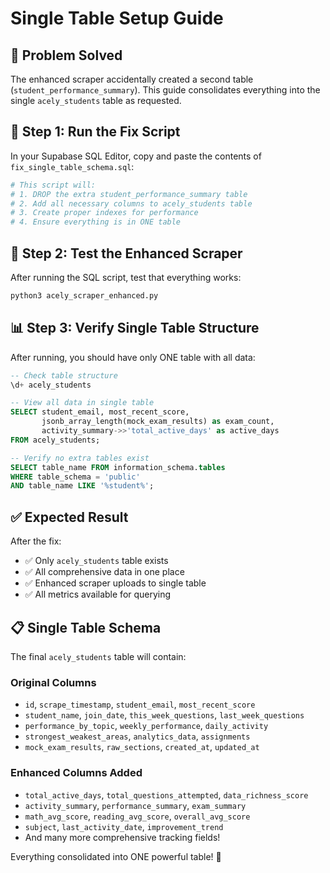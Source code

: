 # Single Table Setup Guide

## 🎯 Problem Solved
The enhanced scraper accidentally created a second table (`student_performance_summary`). This guide consolidates everything into the single `acely_students` table as requested.

## 🔧 Step 1: Run the Fix Script

In your Supabase SQL Editor, copy and paste the contents of `fix_single_table_schema.sql`:

```bash
# This script will:
# 1. DROP the extra student_performance_summary table
# 2. Add all necessary columns to acely_students table
# 3. Create proper indexes for performance
# 4. Ensure everything is in ONE table
```

## 🚀 Step 2: Test the Enhanced Scraper

After running the SQL script, test that everything works:

```bash
python3 acely_scraper_enhanced.py
```

## 📊 Step 3: Verify Single Table Structure

After running, you should have only ONE table with all data:

```sql
-- Check table structure
\d+ acely_students

-- View all data in single table
SELECT student_email, most_recent_score, 
       jsonb_array_length(mock_exam_results) as exam_count,
       activity_summary->>'total_active_days' as active_days
FROM acely_students;

-- Verify no extra tables exist
SELECT table_name FROM information_schema.tables 
WHERE table_schema = 'public' 
AND table_name LIKE '%student%';
```

## ✅ Expected Result

After the fix:
- ✅ Only `acely_students` table exists
- ✅ All comprehensive data in one place
- ✅ Enhanced scraper uploads to single table
- ✅ All metrics available for querying

## 📋 Single Table Schema

The final `acely_students` table will contain:

### Original Columns
- `id`, `scrape_timestamp`, `student_email`, `most_recent_score`
- `student_name`, `join_date`, `this_week_questions`, `last_week_questions`
- `performance_by_topic`, `weekly_performance`, `daily_activity`
- `strongest_weakest_areas`, `analytics_data`, `assignments`
- `mock_exam_results`, `raw_sections`, `created_at`, `updated_at`

### Enhanced Columns Added
- `total_active_days`, `total_questions_attempted`, `data_richness_score`
- `activity_summary`, `performance_summary`, `exam_summary`
- `math_avg_score`, `reading_avg_score`, `overall_avg_score`
- `subject`, `last_activity_date`, `improvement_trend`
- And many more comprehensive tracking fields!

Everything consolidated into ONE powerful table! 🎯 